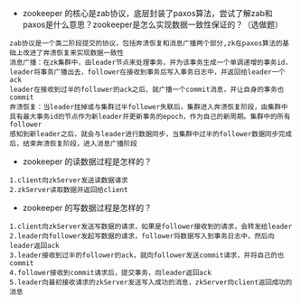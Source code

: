 * zookeeper 的核心是zab协议，底层封装了paxos算法，尝试了解zab和paxos是什么意思？zookeeper是怎么实现数据一致性保证的？（选做题）
```$xslt
zab协议是一个类二阶段提交的协议，包括奔溃恢复和消息广播两个部分,zk在paxos算法的基础上改进了奔溃恢复来实现数据一致性
消息广播：在zk集群中，由leader节点来处理事务，并为该事务生成一个单调递增的事务id，leader将事务广播出去，follower在接收到事务后写入事务日志中，并返回给leader一个ack
leader在接收到过半的follower的ack之后，就广播一个commit消息，并让自身的事务也commit
奔溃恢复：当leader挂掉或与集群过半follower失联后，集群进入奔溃恢复阶段，由集群中具有最大事务id的节点作为新leader并更新事务的epoch，作为自己的新周期。集群中的所有follower
感知到新leader之后，就会与leader进行数据同步，当集群中过半的follower数据同步完成后，结束奔溃恢复阶段，进入消息广播阶段
```
* zookeeper 的读数据过程是怎样的？
```$xslt
1.client向zkServer发送读数据请求
2.zkServer读取数据并返回给client
```
* zookeeper 的写数据过程是怎样的？
```$xslt
1.client向zkServer发送写数据的请求，如果是follower接收到的请求，会转发给leader
2.leader向follower发起写数据的请求，follower将数据写入到事务日志中，然后向leader返回ack
3.leader接收到过半的follower的ack，就向follower发送commit请求，并将自己的也commit
4.follower接收到commit请求后，提交事务，向leader返回ack
5.leader向最初接收请求的zkServer发送写入成功的消息，zkServer向client返回成功的消息
```
